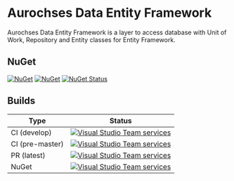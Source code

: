 # Aurochses Data Entity Framework

Aurochses Data Entity Framework is a layer to access database with Unit of Work, Repository and Entity classes for Entity Framework.

## NuGet

[![NuGet](https://img.shields.io/nuget/v/Aurochses.Data.EntityFramework.svg?style=flat-square)](https://www.nuget.org/packages/Aurochses.Data.EntityFramework)
[![NuGet](https://img.shields.io/nuget/dt/Aurochses.Data.EntityFramework.svg?style=flat-square)](https://www.nuget.org/packages/Aurochses.Data.EntityFramework)
[![NuGet Status](http://nugetstatus.com/Aurochses.Data.EntityFramework.png)](http://nugetstatus.com/packages/Aurochses.Data.EntityFramework)

## Builds

Type            | Status 
----------------|--------
CI (develop)    | [![Visual Studio Team services](https://img.shields.io/vso/build/aurochses/784be346-9d3f-458f-95d8-5f1a8b5e1227/248.svg?style=flat-square)](https://aurochses.visualstudio.com/Aurochses.CSharp/_build/index?definitionId=248)
CI (pre-master) | [![Visual Studio Team services](https://img.shields.io/vso/build/aurochses/784be346-9d3f-458f-95d8-5f1a8b5e1227/249.svg?style=flat-square)](https://aurochses.visualstudio.com/Aurochses.CSharp/_build/index?definitionId=249)
PR (latest)     | [![Visual Studio Team services](https://img.shields.io/vso/build/aurochses/784be346-9d3f-458f-95d8-5f1a8b5e1227/250.svg?style=flat-square)](https://aurochses.visualstudio.com/Aurochses.CSharp/_build/index?definitionId=250)
NuGet           | [![Visual Studio Team services](https://img.shields.io/vso/build/aurochses/784be346-9d3f-458f-95d8-5f1a8b5e1227/251.svg?style=flat-square)](https://aurochses.visualstudio.com/Aurochses.CSharp/_build/index?definitionId=251)